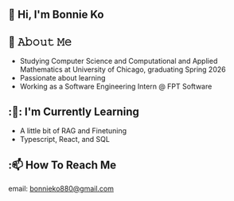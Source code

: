 ## 👋 Hi, I'm Bonnie Ko

<!--
**nbko/nbko** is a ✨ _special_ ✨ repository because its `README.md` (this file) appears on your GitHub profile.

Here are some ideas to get you started:

- 🌱 I’m currently learning ...
- 👯 I’m looking to collaborate on ...
- 🤔 I’m looking for help with ...
- 💬 Ask me about ...
- 📫 How to reach me: ...
- 😄 Pronouns: ...
- ⚡ Fun fact: ...
-->
## :book: 𝙰𝚋𝚘𝚞𝚝 𝙼𝚎
- Studying Computer Science and Computational and Applied Mathematics at University of Chicago, graduating Spring 2026
- Passionate about learning
- Working as a Software Engineering Intern @ FPT Software

## :🌱: I'm Currently Learning
- A little bit of RAG and Finetuning
- Typescript, React, and SQL

## :📫 How To Reach Me
email: bonnieko880@gmail.com
